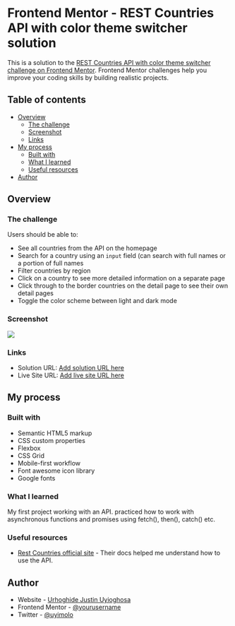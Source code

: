 # Frontend Mentor - REST Countries API with color theme switcher solution

This is a solution to the [REST Countries API with color theme switcher challenge on Frontend Mentor](https://www.frontendmentor.io/challenges/rest-countries-api-with-color-theme-switcher-5cacc469fec04111f7b848ca). Frontend Mentor challenges help you improve your coding skills by building realistic projects. 

## Table of contents

- [Overview](#overview)
  - [The challenge](#the-challenge)
  - [Screenshot](#screenshot)
  - [Links](#links)
- [My process](#my-process)
  - [Built with](#built-with)
  - [What I learned](#what-i-learned)
  - [Useful resources](#useful-resources)
- [Author](#author)


## Overview

### The challenge

Users should be able to:

- See all countries from the API on the homepage
- Search for a country using an `input` field (can search with full names or a portion of full names
- Filter countries by region
- Click on a country to see more detailed information on a separate page
- Click through to the border countries on the detail page to see their own detail pages
- Toggle the color scheme between light and dark mode

### Screenshot

![](./screenshot.jpg)

### Links

- Solution URL: [Add solution URL here](https://github.com/uyimolo)
- Live Site URL: [Add live site URL here](https://rest-countries-wheat.vercel.app)

## My process

### Built with

- Semantic HTML5 markup
- CSS custom properties
- Flexbox
- CSS Grid
- Mobile-first workflow
- Font awesome icon library
- Google fonts 

### What I learned
My first project working with an API. practiced how to work with asynchronous functions and promises using fetch(), then(), catch() etc. 

### Useful resources
- [Rest Countries official site](https://www.restcountries.com) - Their docs helped me understand how to use the API.

## Author

- Website - [Urhoghide Justin Uyioghosa](https://www.uyijustindavid.vercel.app)
- Frontend Mentor - [@yourusername](https://www.frontendmentor.io/profile/yourusername)
- Twitter - [@uyimolo](https://www.twitter.com/uyimolo)


